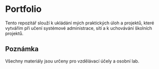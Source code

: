 # Portfolio

Tento repozitář slouží k ukládání mých praktických úloh a projektů, které vytvářím při učení systémové administrace, sítí a k uchovávání školních projektů.

## Poznámka
Všechny materiály jsou určeny pro vzdělávací účely a osobní lab.
